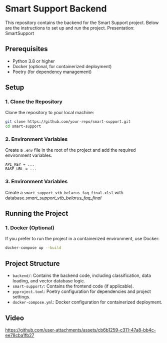 # Smart Support Backend

This repository contains the backend for the Smart Support project. Below are the instructions to set up and run the project.
Presentation: SmartSupport
## Prerequisites
- Python 3.8 or higher
- Docker (optional, for containerized deployment)
- Poetry (for dependency management)

## Setup

### 1. Clone the Repository
Clone the repository to your local machine:
```bash
git clone https://github.com/your-repo/smart-support.git
cd smart-support
```

### 2. Environment Variables
Create a `.env` file in the root of the project and add the required environment variables.
```
API_KEY = ...
BASE_URL = ...
```
### 3. Environment Variables
Create a `smart_support_vtb_belarus_faq_final.xlsl` with database.*smart_support_vtb_belarus_faq_final*

## Running the Project


### 1. Docker (Optional)
If you prefer to run the project in a containerized environment, use Docker:
```bash
docker-compose up --build
```

## Project Structure
- `backend/`: Contains the backend code, including classification, data loading, and vector database logic.
- `smart-support/`: Contains the frontend code (if applicable).
- `pyproject.toml`: Poetry configuration for dependencies and project settings.
- `docker-compose.yml`: Docker configuration for containerized deployment.

## Video

https://github.com/user-attachments/assets/cb6b1259-c311-47a8-bb4c-ee78cba1fb27


